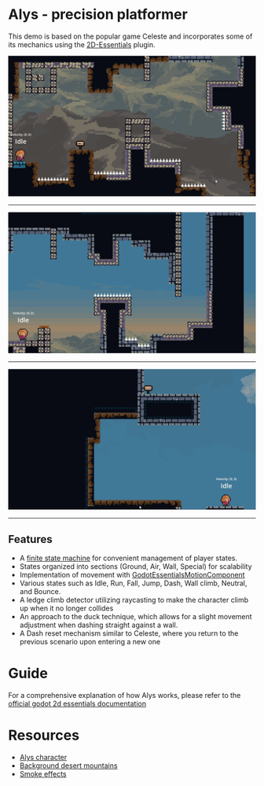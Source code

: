 # Alys - precision platformer
This demo is based on the popular game Celeste and incorporates some of its mechanics using the [2D-Essentials](https://github.com/godotessentials/2d-essentials) plugin.

![alys_demo](images/alys_demo.gif)
 - - -
![alys_demo_2](images/alys_demo_2.gif)
- - -
![alys_demo_3](images/alys_demo_3.gif)
 - - -

## Features
- A [finite state machine](https://godot-essentials.gitbook.io/addons-documentation/components/finite-state-machine) for convenient management of player states.
- States organized into sections (Ground, Air, Wall, Special) for scalability
- Implementation of movement with [GodotEssentialsMotionComponent](https://godot-essentials.gitbook.io/addons-documentation/components/godot-essentials-motion-component)
- Various states such as Idle, Run, Fall, Jump, Dash, Wall climb, Neutral, and Bounce.
- A ledge climb detector utilizing raycasting to make the character climb up when it no longer collides
- An approach to the duck technique, which allows for a slight movement adjustment when dashing straight against a wall.
- A Dash reset mechanism similar to Celeste, where you return to the previous scenario upon entering a new one

# Guide
For a comprehensive explanation of how Alys works, please refer to the [official godot 2d essentials documentation](https://godot-essentials.gitbook.io/addons-documentation/)

# Resources
- [Alys character](https://jobit91.itch.io/alys)
- [Background desert mountains](https://szadiart.itch.io/background-desert-mountains)
- [Smoke effects](https://bdragon1727.itch.io/free-smoke-fx-pixel-2)
